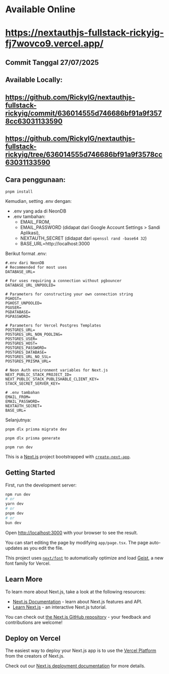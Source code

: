 # Available Online
# https://nextauthjs-fullstack-rickyig-fj7wovco9.vercel.app/

## Commit Tanggal 27/07/2025
## Available Locally: 
## https://github.com/RickyIG/nextauthjs-fullstack-rickyig/commit/636014555d746686bf91a9f3578cc63031133590
## https://github.com/RickyIG/nextauthjs-fullstack-rickyig/tree/636014555d746686bf91a9f3578cc63031133590

## Cara penggunaan:

```pnpm install```

Kemudian, setting .env dengan:
- .env yang ada di NeonDB
- .env tambahan:
  - EMAIL_FROM, 
  - EMAIL_PASSWORD (didapat dari Google Account Settings > Sandi Aplikasi),
  - NEXTAUTH_SECRET (didapat dari ```openssl rand -base64 32```)
  - BASE_URL=http://localhost:3000

Berikut format .env:
```
#.env dari NeonDB
# Recommended for most uses
DATABASE_URL=

# For uses requiring a connection without pgbouncer
DATABASE_URL_UNPOOLED=

# Parameters for constructing your own connection string
PGHOST=
PGHOST_UNPOOLED=
PGUSER=
PGDATABASE=
PGPASSWORD=

# Parameters for Vercel Postgres Templates
POSTGRES_URL=
POSTGRES_URL_NON_POOLING=
POSTGRES_USER=
POSTGRES_HOST=
POSTGRES_PASSWORD=
POSTGRES_DATABASE=
POSTGRES_URL_NO_SSL=
POSTGRES_PRISMA_URL=

# Neon Auth environment variables for Next.js
NEXT_PUBLIC_STACK_PROJECT_ID=
NEXT_PUBLIC_STACK_PUBLISHABLE_CLIENT_KEY=
STACK_SECRET_SERVER_KEY=

# .env tambahan
EMAIL_FROM=
EMAIL_PASSWORD=
NEXTAUTH_SECRET=
BASE_URL=
```

Selanjutnya:

```pnpm dlx prisma migrate dev```

```pnpm dlx prisma generate```

```pnpm run dev```



This is a [Next.js](https://nextjs.org) project bootstrapped with [`create-next-app`](https://nextjs.org/docs/app/api-reference/cli/create-next-app).

## Getting Started

First, run the development server:

```bash
npm run dev
# or
yarn dev
# or
pnpm dev
# or
bun dev
```

Open [http://localhost:3000](http://localhost:3000) with your browser to see the result.

You can start editing the page by modifying `app/page.tsx`. The page auto-updates as you edit the file.

This project uses [`next/font`](https://nextjs.org/docs/app/building-your-application/optimizing/fonts) to automatically optimize and load [Geist](https://vercel.com/font), a new font family for Vercel.

## Learn More

To learn more about Next.js, take a look at the following resources:

- [Next.js Documentation](https://nextjs.org/docs) - learn about Next.js features and API.
- [Learn Next.js](https://nextjs.org/learn) - an interactive Next.js tutorial.

You can check out [the Next.js GitHub repository](https://github.com/vercel/next.js) - your feedback and contributions are welcome!

## Deploy on Vercel

The easiest way to deploy your Next.js app is to use the [Vercel Platform](https://vercel.com/new?utm_medium=default-template&filter=next.js&utm_source=create-next-app&utm_campaign=create-next-app-readme) from the creators of Next.js.

Check out our [Next.js deployment documentation](https://nextjs.org/docs/app/building-your-application/deploying) for more details.
